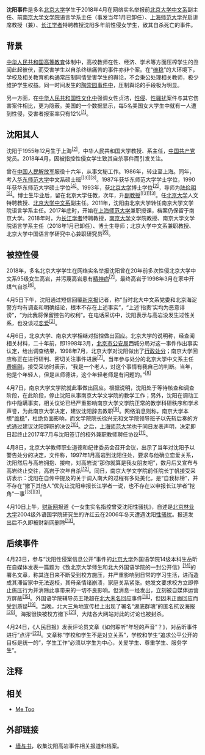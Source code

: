 **沈阳事件**是多名[北京大学](https://zh.wikipedia.org/wiki/%E5%8C%97%E4%BA%AC%E5%A4%A7%E5%AD%A6)学生于2018年4月在网络实名举报前[北京大学中文系](https://zh.wikipedia.org/wiki/%E5%8C%97%E4%BA%AC%E5%A4%A7%E5%AD%A6%E4%B8%AD%E5%9B%BD%E8%AF%AD%E8%A8%80%E6%96%87%E5%AD%A6%E7%B3%BB)副主任、前[南京大学文学院](https://zh.wikipedia.org/wiki/%E5%8D%97%E4%BA%AC%E5%A4%A7%E5%AD%B8%E6%96%87%E5%AD%B8%E9%99%A2)语言学系主任（事发当年1月已卸任）、[上海师范大学](https://zh.wikipedia.org/wiki/%E4%B8%8A%E6%B5%B7%E5%B8%88%E8%8C%83%E5%A4%A7%E5%AD%A6)光启讲席教授（兼）、[长江学者](https://zh.wikipedia.org/wiki/%E9%95%BF%E6%B1%9F%E5%AD%A6%E8%80%85%E5%A5%96%E5%8A%B1%E8%AE%A1%E5%88%92)特聘教授沈阳多年前性侵女学生，致其自杀死亡的事件。

背景
----

[中华人民共和国高等教育](https://zh.wikipedia.org/wiki/%E4%B8%AD%E5%8D%8E%E4%BA%BA%E6%B0%91%E5%85%B1%E5%92%8C%E5%9B%BD%E9%AB%98%E7%AD%89%E6%95%99%E8%82%B2)体制中，高校教师在性、经济、学术等方面压榨学生的丑闻此起彼伏，而受害学生以自杀终结痛苦的事件亦非个案。在“[维稳](https://zh.wikipedia.org/wiki/%E7%BB%B4%E7%A8%B3)”的大环境下，学校及相关教育机构通常压制同情受害学生的舆论，不会秉公处理相关教师，极少维护学生权益。同一时间发生的[陶崇园事件中](https://zh.wikipedia.org/wiki/%E9%99%B6%E5%B4%87%E5%9B%AD%E4%BA%8B%E4%BB%B6)，压制舆论的手段极为明显。

另一方面，在[中华人民共和国性文化中](https://zh.wikipedia.org/wiki/%E4%B8%AD%E5%8D%8E%E4%BA%BA%E6%B0%91%E5%85%B1%E5%92%8C%E5%9B%BD%E6%80%A7%E6%96%87%E5%8C%96)强调女性贞洁，[性侵](https://zh.wikipedia.org/wiki/%E6%80%A7%E4%BE%B5%E7%8A%AF)、[性骚扰](https://zh.wikipedia.org/wiki/%E6%80%A7%E9%AA%9A%E6%89%B0)案件与其它伤害案件相比，更为隐蔽。美国的一个数据显示，每5名美国女大学生中就有一人遭到性侵，受害者报案率只有12%<sup>[\[1\]][1]</sup>。

沈阳其人
--------

沈阳于1955年12月生于上海<sup>[\[2\]][2]</sup>，中华人民共和国大学教授、系主任，[中国共产党](https://zh.wikipedia.org/wiki/%E4%B8%AD%E5%9B%BD%E5%85%B1%E4%BA%A7%E5%85%9A)党员。2018年4月，因被指控性侵女学生致其自杀事件而引发关注。

曾在[中国人民解放军](https://zh.wikipedia.org/wiki/%E4%B8%AD%E5%9B%BD%E4%BA%BA%E6%B0%91%E8%A7%A3%E6%94%BE%E5%86%9B)服役十六年，从事文秘工作。1986年，转业至上海。同年，考入[华东师范大学](https://zh.wikipedia.org/wiki/%E5%8D%8E%E4%B8%9C%E5%B8%88%E8%8C%83%E5%A4%A7%E5%AD%A6)中文系硕士班<sup>[\[3\]][3]</sup>。1987年获华东师范大学学士学位，1990年获华东师范大学硕士学位<sup>[\[4\]][4]</sup>。1993年，获[北京大学](https://zh.wikipedia.org/wiki/%E5%8C%97%E4%BA%AC%E5%A4%A7%E5%AD%A6)博士学位<sup>[\[2\]][2]</sup>，导师为[陆俭明](https://baike.baidu.com/item/%E9%99%86%E4%BF%AD%E6%98%8E/10892634)<sup>[\[5\]][5]</sup>。博士生毕业后，留在北京大学任教，次年，升[副教授](https://zh.wikipedia.org/wiki/%E6%95%99%E6%8E%88)<sup>[\[3\]][3]</sup>。任[北京大学](https://zh.wikipedia.org/wiki/%E5%8C%97%E4%BA%AC%E5%A4%A7%E5%AD%A6)人文特聘教授、[北京大学中文系](https://zh.wikipedia.org/wiki/%E5%8C%97%E4%BA%AC%E5%A4%A7%E5%AD%A6%E4%B8%AD%E5%9B%BD%E8%AF%AD%E8%A8%80%E6%96%87%E5%AD%A6%E7%B3%BB)副主任。2011年，沈阳由北京大学转任南京大学文学院语言学系主任。2017年底时，开始在[上海师范大学](https://zh.wikipedia.org/wiki/%E4%B8%8A%E6%B5%B7%E5%B8%88%E8%8C%83%E5%A4%A7%E5%AD%A6)兼职授课，档案仍保留于南京大学。2018年时，为[长江学者](https://zh.wikipedia.org/wiki/%E9%95%BF%E6%B1%9F%E5%AD%A6%E8%80%85%E5%A5%96%E5%8A%B1%E8%AE%A1%E5%88%92)特聘教授，[南京大学](https://zh.wikipedia.org/wiki/%E5%8D%97%E4%BA%AC%E5%A4%A7%E5%AD%B8%E6%96%87%E5%AD%B8%E9%99%A2)文学院教授、南京大学文学院语言学系主任（2018年1月已卸任）、博士生导师；北京大学中文系兼职教授、北京大学中国语言学研究中心兼职研究员<sup>[\[6\]][6]</sup>。

被控性侵
--------

2018年，多名北京大学学生在网络实名举报沈阳曾在20年前多次性侵北京大学中文系95级女生高岩，并污蔑高岩患有[精神病](https://zh.wikipedia.org/wiki/%E5%BF%83%E7%90%86%E7%96%BE%E6%82%A3)<sup>[\[7\]][7]</sup>，最终高岩于1998年3月在家中开煤气自杀<sup>[\[6\]][6]</sup>。

4月5日下午，沈阳通过短信回覆[新京报](https://zh.wikipedia.org/wiki/%E6%96%B0%E4%BA%AC%E6%8A%A5)记者，称“当时北大中文系党委和北京海淀警方均有调查和明确结论，根本不存在上述事实”，“上述‘指责’实均为恶意诽谤”，“为此我将保留控告的权利”。在电话采访中，沈阳表示与高岩没发生过性关系，也没谈过[恋爱](https://zh.wikipedia.org/wiki/%E5%B8%AB%E7%94%9F%E6%88%80)<sup>[\[2\]][2]</sup>。

4月6日，北京大学、南京大学相继对指控做出回应。北京大学的说明称，经查阅相关材料，二十年前，即1998年3月，[北京市公安局](https://zh.wikipedia.org/wiki/%E5%8C%97%E4%BA%AC%E5%B8%82%E5%85%AC%E5%AE%89%E5%B1%80)西城分局对这一事件作出事实认定，给出调查结果，1998年7月，北京大学对沈阳做出了[行政处分](https://zh.wikipedia.org/wiki/%E8%A1%8C%E6%94%BF%E5%A4%84%E5%88%86)；南京大学回应称正在进行研判、密切关注事件进展<sup>[\[7\]][7]</sup>。当年参与处分的北京大学中文系主任[费振刚](https://zh.wikipedia.org/wiki/%E8%B4%B9%E6%8C%AF%E5%88%9A)，接受采访时表示，“我是一个老人，对这个事情有我自己的判断。当年，他是个年轻人，但是从师德讲，这个年轻老师是有问题的。”<sup>[\[8\]][8]</sup>

4月7日，南京大学文学院就此事做出回应。根据说明，沈阳处于等待核查和调查阶段，在此阶段，停止沈阳从事南京大学文学院的教学工作；另外，沈阳在调动工作中隐瞒事实，相关议论已经严重影响南京大学文学院正常的教学科研秩序和学术声誉，为此南京大学决定，建议沈阳辞去教职<sup>[\[9\]][9]</sup>。网络消息则称，南京大学本想“[维稳](https://zh.wikipedia.org/wiki/%E7%BB%B4%E7%A8%B3)”，杜绝负面影响，而文学院院长徐兴无和文学院领导班子以先斩后奏的方式通过建议沈阳辞职的决议<sup>[\[10\]][10]</sup>。之后，[上海师范大学](https://zh.wikipedia.org/wiki/%E4%B8%8A%E6%B5%B7%E5%B8%88%E8%8C%83%E5%A4%A7%E5%AD%A6)也于同日发表声明，决定即日起终止2017年7月与沈阳签订的校外兼职教师聘任协议<sup>[\[11\]][11]</sup>。

4月8日，北京大学教师职业道德和纪律委员会召开会议，出示了当年对沈阳予以警告处分的决定，文件称，1997年1月高岩到沈阳住处，要求与他确立恋爱关系，沈阳然后与高岩拥抱、接吻，对高岩说“那你就算是我女朋友吧”，数月后又宣布与高岩终止交往，高岩于次年自杀<sup>[\[12\]][12]</sup>。同日，南京大学文学院前任院长丁帆接受采访表示：沈阳在自传中提及的关于调入南大的过程有多处美化，是“自我标榜”，并不存在“撤下其他人”优先让沈阳申报长江学者一说，也不存在以申报长江学者“挖角”一事<sup>[\[3\]][3]</sup>。

4月10日上午，[财新网](https://zh.wikipedia.org/wiki/%E8%B4%A2%E6%96%B0%E4%BC%A0%E5%AA%92)报道《一女生实名指控曾受沈阳性骚扰》，自述是[北京林业大学](https://zh.wikipedia.org/wiki/%E5%8C%97%E4%BA%AC%E6%9E%97%E4%B8%9A%E5%A4%A7%E5%AD%A6)2004级外语国学院研究生的许红云在2006年冬天遭遇沈阳[性骚扰](https://zh.wikipedia.org/wiki/%E6%80%A7%E9%AA%9A%E6%89%B0)。报道发出后不久即被财新网删除<sup>[\[13\]][13]</sup>。

后续事件
--------

4月23日，参与“沈阳性侵案信息公开”事件的[北京大学](https://zh.wikipedia.org/wiki/%E5%8C%97%E4%BA%AC%E5%A4%A7%E5%AD%A6)外国语学院14级本科生岳昕在自媒体发表一篇题为《致北京大学师生和北大外国语学院的一封公开信》<sup>[\[14\]][14]</sup>的署名文章，称其连日来不断受到校方施压，并严重影响到日常的学习生活，进而造成其滞留家中无法返校，其母亲情绪崩溃，家庭关系紧张。她发文要求校方立即停止施压行为并消除此事带来的一切不良影响。但消息一经发出，立刻被自媒体运营方屏蔽<sup>[\[15\]][15]</sup>。外国语学院辅导员王艳超在[北大未名](https://zh.wikipedia.org/wiki/%E5%8C%97%E5%A4%A7%E6%9C%AA%E5%90%8D)回应事件<sup>[\[18\]][18]</sup>，但因未正面回应而受到质疑<sup>[\[19\]][19]</sup>。当晚，北大三角地宣传栏上出现了署名“湖底群魂”的匿名抗议海报<sup>[\[20\]][20]</sup>。海报很快被校方撤下<sup>[\[21\]][21]</sup>，大陆各大网站对此的讨论也被封杀。

4月24日，《人民日报》发表评论员文章《如何聆听“年轻的声音”？》，对岳昕事件进行“点评”<sup>[\[22\]][22]</sup>。文章称“学校和学生不是对立关系”，学校和学生“追求公平公开的目标是统一的”，学生工作“必须以学生为中心，关爱学生、尊重学生、服务学生”。

注释
----

相关
----

-   [Me Too](https://en.wikipedia.org/wiki/Me_Too_movement)

外部链接
--------

-   [墙与书](http://wallsandbooks.wordpress.com)，收集沈阳高岩事件相关报道和档案。

[1]:http://hb.sina.com.cn/news/n/2014-07-06/1152179999.html?from=hubei_xgbd&from=wap
[2]:https://news.qq.com/a/20180405/012853.htm
[4]:http://chin.nju.edu.cn/grzy2_224-5.html
[5]:https://zh.wikipedia.org/wiki/Special:%E7%BD%91%E7%BB%9C%E4%B9%A6%E6%BA%90?isbn=9787561948057
[6]:http://news.sina.com.cn/o/2018-04-07/doc-ifyuwqez6020662.shtml
[7]:http://finance.ifeng.com/a/20180406/16060626_0.shtml
[8]:http://news.ifeng.com/a/20180406/57357956_0.shtml
[9]:http://www.bjnews.com.cn/news/2018/04/07/482210.html
[10]:https://baijiahao.baidu.com/s?id=1597269479971506989&wfr=spider&for=pc
[11]:https://www.thepaper.cn/newsDetail_forward_2062785
[12]:http://www.xinhuanet.com/politics/2018-04/08/c_1122649456.htm
[13]:https://item.btime.com/m_94d1c39c62bfce15e?from=gjl
[14]:https://chinadigitaltimes.net/chinese/2018/04/%E5%B2%B3%E6%98%95-%E8%87%B4%E5%8C%97%E4%BA%AC%E5%A4%A7%E5%AD%A6%E5%B8%88%E7%94%9F%E7%9A%84%E4%B8%80%E5%B0%81%E5%85%AC%E5%BC%80%E4%BF%A1/
[15]:http://culture.dwnews.com/renwen/news/2018-04-23/60053566.html
[16]:https://etherscan.io/tx/0x2d6a7b0f6adeff38423d4c62cd8b6ccb708ddad85da5d3d06756ad4d8a04a6a2
[17]:https://github.com/sikaozhe1997/Xin-Yue
[18]:http://www.kaixian.tv/gd/2018/0423/643438.html
[19]:https://bbs.pku.edu.cn/v2/post-read.php?bid=64&threadid=16393718
[20]:https://theinitium.com/article/20180424-morning-brief/
[21]:https://ibb.co/hLBVgx
[22]:https://sikaozhe1997.github.io/Xin-Yue/#/%E4%BA%BA%E6%B0%91%E6%97%A5%E6%8A%A5%E8%AF%84%E8%AE%BA%EF%BC%9A%E5%A6%82%E4%BD%95%E8%81%86%E5%90%AC%E2%80%9C%E5%B9%B4%E8%BD%BB%E7%9A%84%E5%A3%B0%E9%9F%B3%E2%80%9D%EF%BC%9F.md
